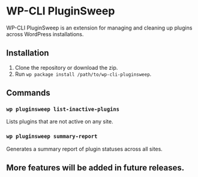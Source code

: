 # WP-CLI PluginSweep

WP-CLI PluginSweep is an extension for managing and cleaning up plugins across WordPress installations.

## Installation

1. Clone the repository or download the zip.
2. Run `wp package install /path/to/wp-cli-pluginsweep`.

## Commands

### `wp pluginsweep list-inactive-plugins`

Lists plugins that are not active on any site.

### `wp pluginsweep summary-report`

Generates a summary report of plugin statuses across all sites.

## More features will be added in future releases.
